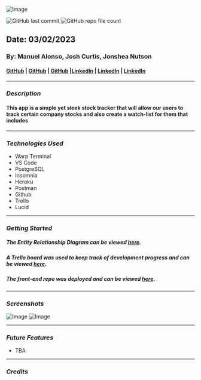 ![Image]()

![GitHub last commit](https://img.shields.io/github/last-commit/yuurierusan/stockwise-server)
![GitHub repo file count](https://img.shields.io/github/directory-file-count/yuurierusan/stockwise-server)

## Date: 03/02/2023

### By: Manuel Alonso, Josh Curtis, Jonshea Nutson

#### [GitHub](https://github.com/yuurierusan) | [GitHub](https://github.com/mannyaalonso) | [GitHub](https://github.com/jcurti2) |[LinkedIn](https://linkedin.com/jonshean) | [LinkedIn](https://www.linkedin.com/in/josh-curtis08/) | [LinkedIn](https://www.linkedin.com/in/mannyaalonso/)

---

### **_Description_**

#### This app is a simple yet sleek stock tracker that will allow our users to track certain company stocks and also create a watch-list for them that includes

---

### **_Technologies Used_**

-   Warp Terminal
-   VS Code
-   PostgreSQL
-   Insomnia
-   Heroku
-   Postman
-   Github
-   Trello
-   Lucid

---

### **_Getting Started_**

##### The Entity Relationship Diagram can be viewed [here](https://lucid.app/lucidchart/315462c6-0466-440d-907f-cd580dc1488d/edit?invitationId=inv_20a33e59-ae06-4caf-9481-d88ff10fccb3).

##### A Trello board was used to keep track of development progress and can be viewed [here](https://trello.com/invite/b/06fLeV6s/ATTI27374953c40245948e35c36d9cb889a92573CD62/stocks).

##### The front-end repo was deployed and can be viewed [here](https://github.com/mannyaalonso/stockwise).

---

### **_Screenshots_**

![Image]()
![Image]()

---

### **_Future Features_**

-   TBA

---

### **_Credits_**
